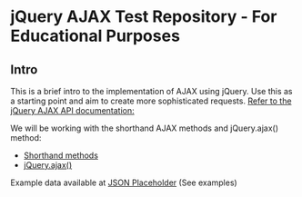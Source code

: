 # jQuery AJAX Test Repository - For Educational Purposes

## Intro

This is a brief intro to the implementation of AJAX using jQuery. Use this as a starting point and aim to create more sophisticated requests. [Refer to the jQuery AJAX API documentation:](http://api.jquery.com/category/ajax/) 

We will be working with the shorthand AJAX methods and jQuery.ajax() method:

* [Shorthand methods](http://api.jquery.com/category/ajax/shorthand-methods/)
* [jQuery.ajax()](http://api.jquery.com/jQuery.ajax/)

Example data available at [JSON Placeholder](https://jsonplaceholder.typicode.com/) (See examples)